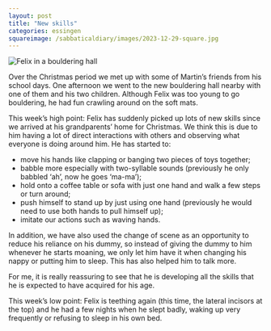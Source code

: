 ```yaml
---
layout: post
title: "New skills"
categories: essingen
squareimage: /sabbaticaldiary/images/2023-12-29-square.jpg
---
```

<img src="/sabbaticaldiary/images/2023-12-29.jpg" alt="Felix in a bouldering hall" class="center">

Over the Christmas period we met up with some of Martin’s friends from his school days. One afternoon we went to the new bouldering hall nearby with one of them and his two children. Although Felix was too young to go bouldering, he had fun crawling around on the soft mats. 

This week’s high point: Felix has suddenly picked up lots of new skills since we arrived at his grandparents’ home for Christmas. We think this is due to him having a lot of direct interactions with others and observing what everyone is doing around him. He has started to:
- move his hands like clapping or banging two pieces of toys together; 
- babble more especially with two-syllable sounds (previously he only babbled ‘ah’, now he goes ‘ma-ma’); 
- hold onto a coffee table or sofa with just one hand and walk a few steps or turn around; 
- push himself to stand up by just using one hand (previously he would need to use both hands to pull himself up); 
- imitate our actions such as waving hands.
 
In addition, we have also used the change of scene as an opportunity to reduce his reliance on his dummy, so instead of giving the dummy to him whenever he starts moaning, we only let him have it when changing his nappy or putting him to sleep. This has also helped him to talk more.
 
For me, it is really reassuring to see that he is developing all the skills that he is expected to have acquired for his age. 

This week’s low point: Felix is teething again (this time, the lateral incisors at the top) and he had a few nights when he slept badly, waking up very frequently or refusing to sleep in his own bed.